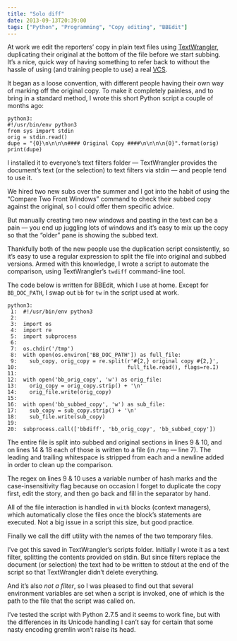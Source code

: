 ```yaml
---
title: "Solo diff"
date: 2013-09-13T20:39:00
tags: ["Python", "Programming", "Copy editing", "BBEdit"]
---
```


At work we edit the reporters’ copy in plain text files using [TextWrangler][], duplicating their original at the bottom of the file before we start subbing.
It’s a nice, quick way of having something to refer back to without the hassle of using (and training people to use) a real [VCS][].

[TextWrangler]: http://barebones.com/products/textwrangler/
[VCS]: http://en.wikipedia.org/wiki/Revision_control

It began as a loose convention, with different people having their own way of marking off the original copy. To make it completely painless, and to bring in a standard method, I wrote this short Python script a couple of months ago:

    python3:
    #!/usr/bin/env python3
    from sys import stdin
    orig = stdin.read()
    dupe = "{0}\n\n\n\n#### Original Copy ####\n\n\n\n{0}".format(orig)
    print(dupe)

I installed it to everyone’s text filters folder — TextWrangler provides the document’s text (or the selection) to text filters via stdin — and people tend to use it.

We hired two new subs over the summer and I got into the habit of using the “Compare Two Front Windows” command to check their subbed copy against the original, so I could offer them specific advice.

But manually creating two new windows and pasting in the text can be a pain — you end up juggling lots of windows and it’s easy to mix up the copy so that the “older” pane is showing the subbed text.

Thankfully both of the new people use the duplication script consistently, so it’s easy to use a regular expression to split the file into original and subbed versions. Armed with this knowledge, I wrote a script to automate the comparison, using TextWrangler’s `twdiff` command-line tool.

<div class="flag">
    <p>The code below is written for BBEdit, which I use at home. Except for <code>BB_DOC_PATH</code>, I swap out <code>bb</code> for <code>tw</code> in the script used at work.</p>
</div>

    python3:
     1:  #!/usr/bin/env python3
     2:  
     3:  import os
     4:  import re
     5:  import subprocess
     6:  
     7:  os.chdir('/tmp')
     8:  with open(os.environ['BB_DOC_PATH']) as full_file:
     9:    sub_copy, orig_copy = re.split(r'#{2,} original copy #{2,}',
    10:                                   full_file.read(), flags=re.I)
    11:  
    12:  with open('bb_orig_copy', 'w') as orig_file:
    13:    orig_copy = orig_copy.strip() + '\n'
    14:    orig_file.write(orig_copy)
    15:  
    16:  with open('bb_subbed_copy', 'w') as sub_file:
    17:    sub_copy = sub_copy.strip() + '\n'
    18:    sub_file.write(sub_copy)
    19:  
    20:  subprocess.call(['bbdiff', 'bb_orig_copy', 'bb_subbed_copy'])

The entire file is split into subbed and original sections in lines 9 & 10, and on lines 14 & 18 each of those is written to a file (in `/tmp` — line 7). The leading and trailing whitespace is stripped from each and a newline added in order to clean up the comparison.

The regex on lines 9 & 10 uses a variable number of hash marks and the case-insensitivity flag because on occasion I forget to duplicate the copy first, edit the story, and then go back and fill in the separator by hand.

All of the file interaction is handled in `with` blocks (context managers), which automatically close the files once the block’s statements are executed. Not a big issue in a script this size, but good practice.

Finally we call the diff utility with the names of the two temporary files.

I’ve got this saved in TextWrangler’s scripts folder. Initially I wrote it as a text filter, splitting the contents provided on stdin. But since filters replace the document (or selection) the text had to be written to stdout at the end of the script so that TextWrangler didn’t delete everything.

And it’s also *not a filter*, so I was pleased to find out that several environment variables are set when a script is invoked, one of which is the path to the file that the script was called on.

I’ve tested the script with Python 2.7.5 and it seems to work fine, but with the differences in its Unicode handling I can’t say for certain that some nasty encoding gremlin won’t raise its head.
